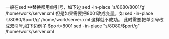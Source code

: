 一般在sed 中替换都用单引号，如下边
sed -in-place ‘s/8080/8001/g’ /home/work/server.xml
但是如果需要把8001改成变量，如
sed -in-place ’s/8080/$port/g‘ /home/work/server.xml
这样就不成功。
此时需要把单引号改成双引号,如下边例子
$port=8001
sed -in-place "s/8080/$port/g" /home/work/server.xml